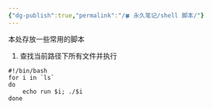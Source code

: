 ```yaml
---
{"dg-publish":true,"permalink":"/🍀 永久笔记/shell 脚本/"}
---
```



本处存放一些常用的脚本

1. 查找当前路径下所有文件并执行

```shell
#!/bin/bash
for i in `ls`
do
	echo run $i; ./$i
done

```